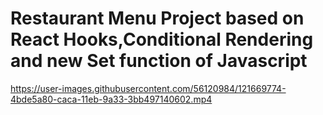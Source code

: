 # Restaurant Menu Project based on React Hooks,Conditional Rendering and new Set function of Javascript



https://user-images.githubusercontent.com/56120984/121669774-4bde5a80-caca-11eb-9a33-3bb497140602.mp4

